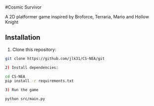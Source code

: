 #Cosmic Survivor

A 2D platformer game inspired by Broforce, Terraria, Mario and Hollow Knight

## Installation

1) Clone this repository:

```bash
git clone https://github.com/jlk31/CS-NEA/git

2) Install dependencies:

cd CS-NEA
pip install -r requirements.txt

3) Run the game

python src/main.py